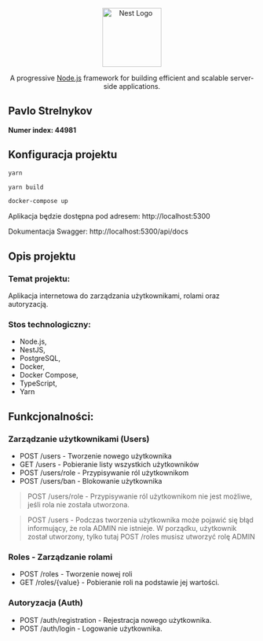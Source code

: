 <p align="center">
  <a href="http://nestjs.com/" target="blank"><img src="https://nestjs.com/img/logo-small.svg" width="120" alt="Nest Logo" /></a>
</p>

  <p align="center">A progressive <a href="http://nodejs.org" target="_blank">Node.js</a> framework for building efficient and scalable server-side applications.</p>

  <p align="center">
   <h2>Pavlo Strelnykov</h2>
    <p><strong>Numer index: 44981</strong></p>
  </p>

## Konfiguracja projektu

```bash
yarn
```

```bash
yarn build
```

```bash
docker-compose up
```

Aplikacja będzie dostępna pod adresem:
http://localhost:5300

Dokumentacja Swagger:
http://localhost:5300/api/docs

## Opis projektu
### Temat projektu:
Aplikacja internetowa do zarządzania użytkownikami, rolami oraz autoryzacją.


### Stos technologiczny:
- Node.js, 
- NestJS, 
- PostgreSQL, 
- Docker, 
- Docker Compose, 
- TypeScript, 
- Yarn


## Funkcjonalności:
 
### Zarządzanie użytkownikami (Users)
- POST /users - Tworzenie nowego użytkownika 
- GET /users - Pobieranie listy wszystkich użytkowników
- POST /users/role - Przypisywanie ról użytkownikom
- POST /users/ban - Blokowanie użytkownika

> POST /users/role - Przypisywanie ról użytkownikom nie jest możliwe, jeśli rola nie została utworzona.

> POST /users - Podczas tworzenia użytkownika może pojawić się błąd informujący, że rola ADMIN nie istnieje. 
> W porządku, użytkownik został utworzony, tylko tutaj POST /roles musisz utworzyć rolę ADMIN

### Roles - Zarządzanie rolami
- POST /roles - Tworzenie nowej roli
- GET /roles/{value} - Pobieranie roli na podstawie jej wartości.

### Autoryzacja (Auth)
- POST /auth/registration - Rejestracja nowego użytkownika.
- POST /auth/login - Logowanie użytkownika. 


